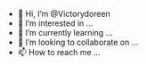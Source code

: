 - 👋 Hi, I’m @Victorydoreen
- 👀 I’m interested in ...
- 🌱 I’m currently learning ...
- 💞️ I’m looking to collaborate on ...
- 📫 How to reach me ...

<!---
Victorydoreen/Victorydoreen is a ✨ special ✨ repository because its `README.md` (this file) appears on your GitHub profile.
You can click the Preview link to take a look at your changes.
--->
